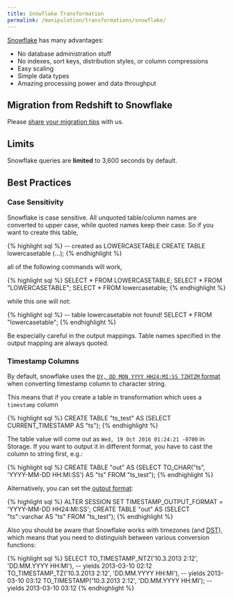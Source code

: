 ```yaml
---
title: Snowflake Transformation
permalink: /manipulation/transformations/snowflake/
---
```


[Snowflake](http://www.snowflake.net/) has many advantages:

- No database administration stuff
- No indexes, sort keys, distribution styles, or column compressions
- Easy scaling
- Simple data types
- Amazing processing power and data throughput

## Migration from Redshift to Snowflake

Please [share your migration tips](http://wiki.keboola.com/home/keboola-connection/user-space/transformations/snowflake/redshift-snowflake) with us.

## Limits
Snowflake queries are **limited** to 3,600 seconds by default.

## Best Practices

### Case Sensitivity
Snowflake is case sensitive. All unquoted table/column names are converted to upper case, while quoted names keep their case.
So if you want to create this table,

{% highlight sql %}
-- created as LOWERCASETABLE
CREATE TABLE lowercasetable (...);
{% endhighlight %}

all of the following commands will work,

{% highlight sql %}
SELECT * FROM LOWERCASETABLE;
SELECT * FROM "LOWERCASETABLE";
SELECT * FROM lowercasetable;
{% endhighlight %}

while this one will not:

{% highlight sql %}
-- table lowercasetable not found!
SELECT * FROM "lowercasetable";
{% endhighlight %}

Be especially careful in the output mappings. Table names specified in the output mapping are always quoted.

### Timestamp Columns
By default, snowflake uses the
[`DY, DD MON YYYY HH24:MI:SS TZHTZM` format](https://docs.snowflake.net/manuals/sql-reference/functions-conversion.html#label-date-time-format-conversion)
when converting timestamp column to character string.

This means that if you create a table in transformation which uses a `timestamp` column

{% highlight sql %}
CREATE TABLE "ts_test" AS (SELECT CURRENT_TIMESTAMP AS "ts");
{% endhighlight %}

The table value will come out as `Wed, 19 Oct 2016 01:24:21 -0700` in Storage. If you
want to output it in different format, you have to cast the column to string first, e.g.:

{% highlight sql %}
CREATE TABLE "out" AS
    (SELECT TO_CHAR("ts", 'YYYY-MM-DD HH:MI:SS') AS "ts" FROM "ts_test");
{% endhighlight %}

Alternatively, you can set the [output format](https://docs.snowflake.net/manuals/sql-reference/parameters.html#timestamp-output-format):

{% highlight sql %}
ALTER SESSION SET TIMESTAMP_OUTPUT_FORMAT = 'YYYY-MM-DD HH24:MI:SS';
CREATE TABLE "out" AS
    (SELECT "ts"::varchar AS "ts" FROM "ts_test");
{% endhighlight %}

Also you should be aware that Snowflake works with timezones (and [DST](https://en.wikipedia.org/wiki/Daylight_saving_time)), which means that you need to
distinguish between various conversion functions:

{% highlight sql %}
SELECT
    TO_TIMESTAMP_NTZ('10.3.2013 2:12', 'DD.MM.YYYY HH:MI'), -- yields 2013-03-10 02:12
    TO_TIMESTAMP_TZ('10.3.2013 2:12', 'DD.MM.YYYY HH:MI'),  -- yields 2013-03-10 03:12
    TO_TIMESTAMP('10.3.2013 2:12', 'DD.MM.YYYY HH:MI');     -- yields 2013-03-10 03:12
{% endhighlight %}
